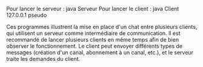 Pour lancer le serveur : java Serveur
Pour lancer le client : java Client 127.0.0.1 pseudo

Ces programmes illustrent la mise en place d'un chat entre plusieurs clients, qui utilisent un serveur comme intermédiaire de communication. Il est recommandé de lancer plusieurs clients en même temps afin de bien observer le fonctionnement. Le client peut envoyer différents types de messages (création d'un canal, abonnement à un canal, etc.), et le serveur traite les demandes du client.
